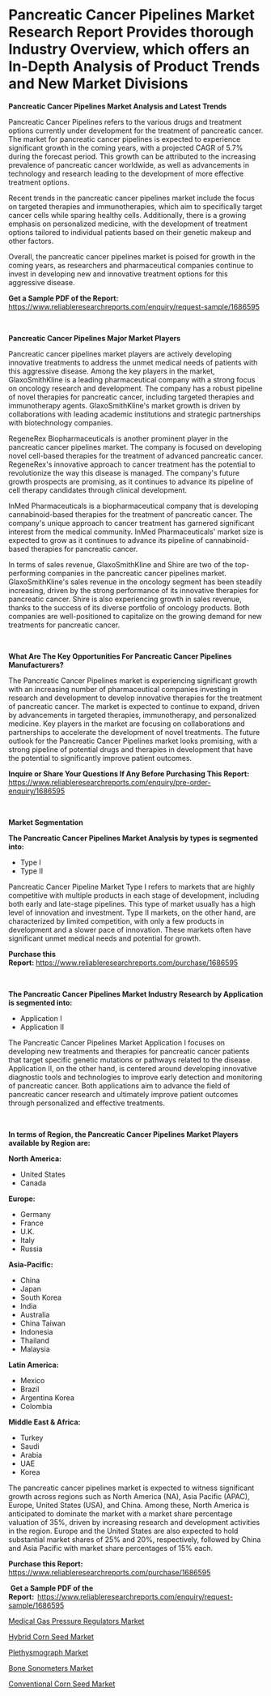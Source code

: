 <p><h1>Pancreatic Cancer Pipelines Market Research Report Provides thorough Industry Overview, which offers an In-Depth Analysis of Product Trends and New Market Divisions</h1></p><p><strong>Pancreatic Cancer Pipelines Market Analysis and Latest Trends</strong></p>
<p><p>Pancreatic Cancer Pipelines refers to the various drugs and treatment options currently under development for the treatment of pancreatic cancer. The market for pancreatic cancer pipelines is expected to experience significant growth in the coming years, with a projected CAGR of 5.7% during the forecast period. This growth can be attributed to the increasing prevalence of pancreatic cancer worldwide, as well as advancements in technology and research leading to the development of more effective treatment options.</p><p>Recent trends in the pancreatic cancer pipelines market include the focus on targeted therapies and immunotherapies, which aim to specifically target cancer cells while sparing healthy cells. Additionally, there is a growing emphasis on personalized medicine, with the development of treatment options tailored to individual patients based on their genetic makeup and other factors.</p><p>Overall, the pancreatic cancer pipelines market is poised for growth in the coming years, as researchers and pharmaceutical companies continue to invest in developing new and innovative treatment options for this aggressive disease.</p></p>
<p><strong>Get a Sample PDF of the Report:&nbsp;</strong> <a href="https://www.reliableresearchreports.com/enquiry/request-sample/1686595">https://www.reliableresearchreports.com/enquiry/request-sample/1686595</a></p>
<p>&nbsp;</p>
<p><strong>Pancreatic Cancer Pipelines Major Market Players</strong></p>
<p><p>Pancreatic cancer pipelines market players are actively developing innovative treatments to address the unmet medical needs of patients with this aggressive disease. Among the key players in the market, GlaxoSmithKline is a leading pharmaceutical company with a strong focus on oncology research and development. The company has a robust pipeline of novel therapies for pancreatic cancer, including targeted therapies and immunotherapy agents. GlaxoSmithKline's market growth is driven by collaborations with leading academic institutions and strategic partnerships with biotechnology companies.</p><p>RegeneRex Biopharmaceuticals is another prominent player in the pancreatic cancer pipelines market. The company is focused on developing novel cell-based therapies for the treatment of advanced pancreatic cancer. RegeneRex's innovative approach to cancer treatment has the potential to revolutionize the way this disease is managed. The company's future growth prospects are promising, as it continues to advance its pipeline of cell therapy candidates through clinical development.</p><p>InMed Pharmaceuticals is a biopharmaceutical company that is developing cannabinoid-based therapies for the treatment of pancreatic cancer. The company's unique approach to cancer treatment has garnered significant interest from the medical community. InMed Pharmaceuticals' market size is expected to grow as it continues to advance its pipeline of cannabinoid-based therapies for pancreatic cancer.</p><p>In terms of sales revenue, GlaxoSmithKline and Shire are two of the top-performing companies in the pancreatic cancer pipelines market. GlaxoSmithKline's sales revenue in the oncology segment has been steadily increasing, driven by the strong performance of its innovative therapies for pancreatic cancer. Shire is also experiencing growth in sales revenue, thanks to the success of its diverse portfolio of oncology products. Both companies are well-positioned to capitalize on the growing demand for new treatments for pancreatic cancer.</p></p>
<p>&nbsp;</p>
<p><strong>What Are The Key Opportunities For Pancreatic Cancer Pipelines Manufacturers?</strong></p>
<p><p>The Pancreatic Cancer Pipelines market is experiencing significant growth with an increasing number of pharmaceutical companies investing in research and development to develop innovative therapies for the treatment of pancreatic cancer. The market is expected to continue to expand, driven by advancements in targeted therapies, immunotherapy, and personalized medicine. Key players in the market are focusing on collaborations and partnerships to accelerate the development of novel treatments. The future outlook for the Pancreatic Cancer Pipelines market looks promising, with a strong pipeline of potential drugs and therapies in development that have the potential to significantly improve patient outcomes.</p></p>
<p><strong>Inquire or Share Your Questions If Any Before Purchasing This Report:</strong> <a href="https://www.reliableresearchreports.com/enquiry/pre-order-enquiry/1686595">https://www.reliableresearchreports.com/enquiry/pre-order-enquiry/1686595</a></p>
<p>&nbsp;</p>
<p><strong>Market Segmentation</strong></p>
<p><strong>The Pancreatic Cancer Pipelines Market Analysis by types is segmented into:</strong></p>
<p><ul><li>Type I</li><li>Type II</li></ul></p>
<p><p>Pancreatic Cancer Pipeline Market Type I refers to markets that are highly competitive with multiple products in each stage of development, including both early and late-stage pipelines. This type of market usually has a high level of innovation and investment. Type II markets, on the other hand, are characterized by limited competition, with only a few products in development and a slower pace of innovation. These markets often have significant unmet medical needs and potential for growth.</p></p>
<p><strong>Purchase this Report:&nbsp;</strong><a href="https://www.reliableresearchreports.com/purchase/1686595">https://www.reliableresearchreports.com/purchase/1686595</a></p>
<p>&nbsp;</p>
<p><strong>The Pancreatic Cancer Pipelines Market Industry Research by Application is segmented into:</strong></p>
<p><ul><li>Application I</li><li>Application II</li></ul></p>
<p><p>The Pancreatic Cancer Pipelines Market Application I focuses on developing new treatments and therapies for pancreatic cancer patients that target specific genetic mutations or pathways related to the disease. Application II, on the other hand, is centered around developing innovative diagnostic tools and technologies to improve early detection and monitoring of pancreatic cancer. Both applications aim to advance the field of pancreatic cancer research and ultimately improve patient outcomes through personalized and effective treatments.</p></p>
<p>&nbsp;</p>
<p><strong>In terms of Region, the Pancreatic Cancer Pipelines Market Players available by Region are:</strong></p>
<p>
    <p> <strong> North America: </strong>
        <ul>
            <li>United States</li>
            <li>Canada</li>
        </ul>
        </p> 
    <p> <strong> Europe: </strong>
        <ul>
            <li>Germany</li>
            <li>France</li>
            <li>U.K.</li>
            <li>Italy</li>
            <li>Russia</li>
        </ul>
        </p> 
    <p> <strong> Asia-Pacific: </strong>
        <ul>
            <li>China</li>
            <li>Japan</li>
            <li>South Korea</li>
            <li>India</li>
            <li>Australia</li>
            <li>China Taiwan</li>
            <li>Indonesia</li>
            <li>Thailand</li>
            <li>Malaysia</li>
        </ul>
        </p> 
    <p> <strong> Latin America: </strong>
        <ul>
            <li>Mexico</li>
            <li>Brazil</li>
            <li>Argentina Korea</li>
            <li>Colombia</li>
        </ul>
        </p> 
    <p> <strong> Middle East & Africa: </strong>
        <ul>
            <li>Turkey</li>
            <li>Saudi</li>
            <li>Arabia</li>
            <li>UAE</li>
            <li>Korea</li>
        </ul>
    </p>
    </p>
<p><p>The pancreatic cancer pipelines market is expected to witness significant growth across regions such as North America (NA), Asia Pacific (APAC), Europe, United States (USA), and China. Among these, North America is anticipated to dominate the market with a market share percentage valuation of 35%, driven by increasing research and development activities in the region. Europe and the United States are also expected to hold substantial market shares of 25% and 20%, respectively, followed by China and Asia Pacific with market share percentages of 15% each.</p></p>
<p><strong>Purchase this Report: </strong><a href="https://www.reliableresearchreports.com/purchase/1686595">https://www.reliableresearchreports.com/purchase/1686595</a></p>
<p>&nbsp;<strong>Get a Sample PDF of the Report:&nbsp;&nbsp;</strong><a href="https://www.reliableresearchreports.com/enquiry/request-sample/1686595">https://www.reliableresearchreports.com/enquiry/request-sample/1686595</a></p>
<p><strong></strong></p>
<p><p><a href="https://medium.com/@ashlylowe4544/medical-gas-pressure-regulators-market-analysis-its-cagr-market-segmentation-and-global-industry-1022e87ee11c">Medical Gas Pressure Regulators Market</a></p><p><a href="https://github.com/mohamedbakry57/Market-Research-Report-List-2/blob/main/hybrid-corn-seed-market.md">Hybrid Corn Seed Market</a></p><p><a href="https://medium.com/@ashlylowe4544/plethysmograph-market-size-and-market-trends-complete-industry-overview-2024-to-2031-1ea4568e3492">Plethysmograph Market</a></p><p><a href="https://medium.com/@carolynblack669/bone-sonometers-market-furnishes-information-on-market-share-market-trends-and-market-growth-74ba49fc46ea">Bone Sonometers Market</a></p><p><a href="https://github.com/juancolorado15/Market-Research-Report-List-1/blob/main/conventional-corn-seed-market.md">Conventional Corn Seed Market</a></p></p>